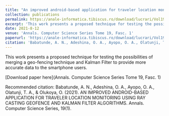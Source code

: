 ```yaml
---
title: "An improved android-based application for traveler location monitoring using ray casting geofence and Kalman filter algorithms"
collection: publications
permalink: https://anale-informatica.tibiscus.ro/download/lucrari/Vol19/19-1-11-Babatunde.pdf
excerpt: 'This work presents a proposed technique for testing the possibilities of merging a geo-fencing technique and Kalman Filter to provide more accurate data to the smartphone users.'
date: 2021-8-12
venue: 'Annals. Computer Science Series Tome 19, Fasc. 1'
paperurl: 'https://anale-informatica.tibiscus.ro/download/lucrari/Vol19/19-1-11-Babatunde.pdf'
citation: 'Babatunde, A. N., Adeshina, O. A., Ayopo, O. A., Olatunji, T. A., & Olukoya, O. (2021). AN IMPROVED ANDROID-BASED APPLICATION FOR TRAVELER LOCATION MONITORING USING RAY CASTING GEOFENCE AND KALMAN FILTER ALGORITHMS. Annals. Computer Science Series, 19(1).'
---
```

This work presents a proposed technique for testing the possibilities of merging a geo-fencing technique and Kalman Filter to provide more accurate data to the smartphone users.

[Download paper here](Annals. Computer Science Series Tome 19, Fasc. 1)

Recommended citation: Babatunde, A. N., Adeshina, O. A., Ayopo, O. A., Olatunji, T. A., & Olukoya, O. (2021). AN IMPROVED ANDROID-BASED APPLICATION FOR TRAVELER LOCATION MONITORING USING RAY CASTING GEOFENCE AND KALMAN FILTER ALGORITHMS. Annals. Computer Science Series, 19(1).
